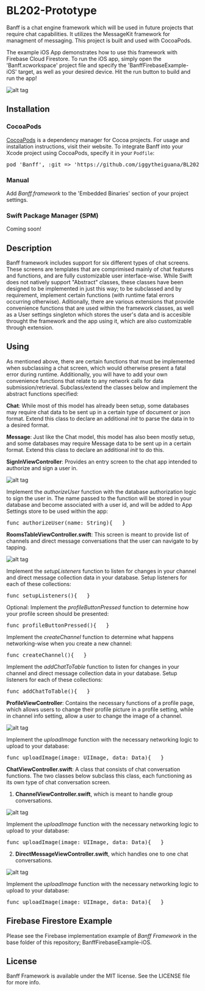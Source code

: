 # BL202-Prototype
Banff is a chat engine framework which will be used in future projects that require chat capabilities. It utilizes the MessageKit framework for managment of messaging. This project is built and used with CocoaPods. 

The example iOS App demonstrates how to use this framework with Firebase Cloud Firestore. To run the iOS app, simply open the 'Banff.xcworkspace' project file and specify the 'BanffFirebaseExample-iOS' target, as well as your desired device. Hit the run button to build and run the app!

![alt tag](https://raw.github.com/maximbilan/SwiftHUEColorPicker/master/img/img4.png) 

## Installation

### CocoaPods
[CocoaPods](https://cocoapods.org) is a dependency manager for Cocoa projects. For usage and installation instructions, visit their website. To integrate Banff into your Xcode project using CocoaPods, specify it in your `Podfile`:

<pre>
pod 'Banff', :git => 'https://github.com/iggytheiguana/BL202-Prototype', :tag => '0.1.0'
</pre>

### Manual
Add <i>Banff.framework</i> to the 'Embedded Binaries' section of your project settings.

### Swift Package Manager (SPM)
Coming soon!

## Description
Banff framework includes support for six different types of chat screens. These screens are templates that are comprimised mainly of chat features and functions, and are fully customizable user interface-wise. While Swift does not natively support "Abstract" classes, these classes have been designed to be implemented in just this way; to be subclassed and by requirement, implement certain functions (with runtime fatal errors occurring otherwise). Aditionally, there are various extensions that provide convenience functions that are used within the framework classes, as well as a User settings singleton which stores the user's data and is accesible throught the framework and the app using it, which are also customizable through extension.

## Using
As mentioned above, there are certain functions that must be implemented when subclassing a chat screen, which would otherwise present a fatal error during runtime. Additionally, you will have to add your own convenience functions that relate to any network calls for data submission/retrieval. Subclass/extend the classes below and implement the abstract functions specified:

<b>Chat</b>:
While most of this model has already been setup, some databases may require chat data to be sent up in a certain type of document or json format. Extend this class to declare an additional <i>init</i> to parse the data in to a desired format.

<b>Message</b>:
Just like the Chat model, this model has also been mostly setup, and some databases may require Message data to be sent up in a certain format. Extend this class to declare an additional <i>init</i> to do this.

<b>SignInViewController</b>:
Provides an entry screen to the chat app intended to authorize and sign a user in.

![alt tag](https://raw.github.com/maximbilan/SwiftHUEColorPicker/master/img/img4.png)

Implement the <i>authorizeUser</i> function with the database authorization logic to sign the user in. The name passed to the function will be stored in your database and become associated with a user id, and will be added to App Settings store to be used within the app:
<pre>
func authorizeUser(name: String){   }
</pre>

<b>RoomsTableViewController.swift</b>: 
This screen is meant to provide list of channels and direct message conversations that the user can navigate to by tapping.

![alt tag](https://raw.github.com/maximbilan/SwiftHUEColorPicker/master/img/img4.png)

Implement the <i>setupListeners</i> function to listen for changes in your channel and direct message collection data in your database. Setup listeners for each of these collections:
<pre>
func setupListeners(){   }
</pre>

Optional: Implement the <i>profileButtonPressed</i> function to determine how your profile screen should be presented:
<pre>
func profileButtonPressed(){   }
</pre>

Implement the <i>createChannel</i> function to determine what happens networking-wise when you create a new channel:
<pre>
func createChannel(){   }
</pre>

Implement the <i>addChatToTable</i> function to listen for changes in your channel and direct message collection data in your database. Setup listeners for each of these collections:
<pre>
func addChatToTable(){   }
</pre>

<b>ProfileViewController</b>:
Contains the necessary functions of a profile page, which allows users to change their profile picture in a profile setting, while in channel info setting, allow a user to change the image of a channel.

![alt tag](https://raw.github.com/maximbilan/SwiftHUEColorPicker/master/img/img4.png)

Implement the <i>uploadImage</i> function with the necessary networking logic to upload to your database:
<pre>
func uploadImage(image: UIImage, data: Data){   }
</pre>

<b>ChatViewController.swift</b>:
A class that consists of chat conversation functions. The two classes below subclass this class, each functioning as its own type of chat conversation screen.
1) <b>ChannelViewController.swift</b>, which is meant to handle group conversations.

![alt tag](https://raw.github.com/maximbilan/SwiftHUEColorPicker/master/img/img4.png) 

Implement the <i>uploadImage</i> function with the necessary networking logic to upload to your database:
<pre>
func uploadImage(image: UIImage, data: Data){   }
</pre>

2) <b>DirectMessageViewController.swift</b>, which handles one to one chat conversations.

![alt tag](https://raw.github.com/maximbilan/SwiftHUEColorPicker/master/img/img4.png)

Implement the <i>uploadImage</i> function with the necessary networking logic to upload to your database:
<pre>
func uploadImage(image: UIImage, data: Data){   }
</pre>

## Firebase Firestore Example

Please see the Firebase implementation example of <i>Banff Framework</i> in the base folder of this repository; BanffFirebaseExample-iOS.

## License

Banff Framework is available under the MIT license. See the LICENSE file for more info.
